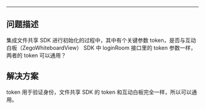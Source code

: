 <Title>文件共享 SDK 的 token 是否和互动白板 SDK 的 token 通用？</Title>



- - -

## 问题描述
集成文件共享 SDK 进行初始化的过程中，其中有个关键参数 token，是否与互动白板（ZegoWhiteboardView） SDK 中 loginRoom 接口里的 token 参数一样，两者的 token 可以通用？

## 解决方案
token 用于验证身份，文件共享 SDK 的 token 和互动白板完全一样，所以可以通用。
